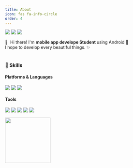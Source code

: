 ```yaml
---
title: About
icon: fas fa-info-circle
order: 4
---
```

<p>
  <a href="http://sey2.github.io" target="_blank"><img src="https://img.shields.io/badge/blog-FECC00?style=flat-square&logo=Bloglovin&logoColor=white"/></a>
   <a href="https://www.facebook.com/profile.php?id=100003781218202" target="_blank"><img src="https://img.shields.io/badge/Insta-1877F2?style=flat-square&logo=facebook&logoColor=white"/></a>
    <a href="https://www.instagram.com/casio2978" target="_blank"> <img src="https://img.shields.io/badge/Insta-E4405F?style=flat-square&logo=Instagram&logoColor=white"/></a>

</p>

<p>
  👋&nbsp; Hi there! I'm <b>mobile app develope Student </b> using Android  🚀<br/>
  I hope to develop every beautiful things. ✨ <br/><br/>
</p>

### 💪 Skills
#### Platforms & Languages
<p>
<a>  <img src="https://img.shields.io/badge/Android-3DDC84?style=flat-square&logo=Android&logoColor=white"/></a>
  <a><img src="https://img.shields.io/badge/C Language-yellow?style=flat&logo=c&logoColor=white"/></a>
  <a><img src="https://img.shields.io/badge/Java-007396?style=flat-square&logo=Java&logoColor=white"/></a>

</p>

#### Tools
<p>
 <a> <img src="https://img.shields.io/badge/Visual_Studio-5C2D91?style=flat-square&logo=Visual-Studio&logoColor=white"/></a>
 <a> <img src="https://img.shields.io/badge/Visual_Studio_Code-007ACC?style=flat-square&logo=Visual-Studio-Code&logoColor=white"/></a>
 <a> <img src="https://img.shields.io/badge/Eclips_IDE-2C2255?style=flat-square&logo=Eclipse&logoColor=white"/></a>
 <a> <img src="https://img.shields.io/badge/Android_Studio-sky?style=flat-square&logo=AndroidStudio&logoColor=white"/></a>
 <a> <img src="https://img.shields.io/badge/Git-F05032?style=flat-square&logo=Git&logoColor=white"/></a>
</p>


<img src = "https://user-images.githubusercontent.com/54762273/147843353-69dff244-584e-42af-a147-33bde0f64d6d.png" width="150" height="150"> 

